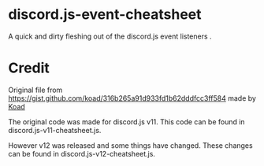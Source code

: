 # discord.js-event-cheatsheet
A quick and dirty fleshing out of the discord.js event listeners .

# Credit 

Original file from https://gist.github.com/koad/316b265a91d933fd1b62dddfcc3ff584 made by [Koad](https://gist.github.com/koad)

The original code was made for discord.js v11. This code can be found in discord.js-v11-cheatsheet.js.


However v12 was released and some things have changed. These changes can be found in discord.js-v12-cheatsheet.js.

